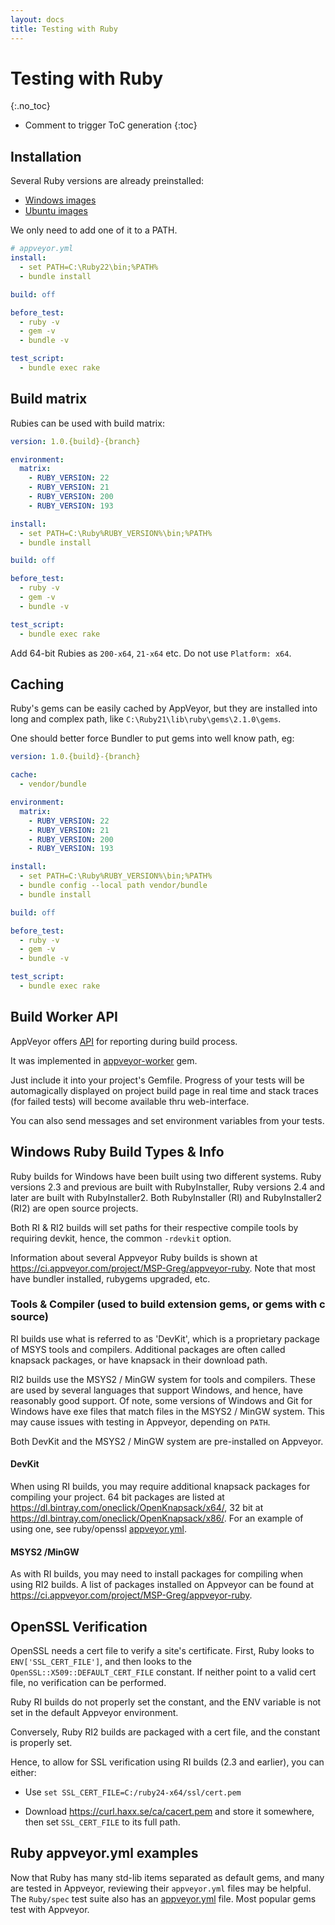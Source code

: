 ```yaml
---
layout: docs
title: Testing with Ruby
---
```


<!-- markdownlint-disable MD022 MD032 -->
# Testing with Ruby
{:.no_toc}

* Comment to trigger ToC generation
{:toc}
<!-- markdownlint-enable MD022 MD032 -->

## Installation

Several Ruby versions are already preinstalled:

* [Windows images](/docs/windows-images-software/#ruby)
* [Ubuntu images](/docs/linux-images-software/#ruby)

We only need to add one of it to a PATH.

```yaml
# appveyor.yml
install:
  - set PATH=C:\Ruby22\bin;%PATH%
  - bundle install

build: off

before_test:
  - ruby -v
  - gem -v
  - bundle -v

test_script:
  - bundle exec rake
```

## Build matrix

Rubies can be used with build matrix:

```yaml
version: 1.0.{build}-{branch}

environment:
  matrix:
    - RUBY_VERSION: 22
    - RUBY_VERSION: 21
    - RUBY_VERSION: 200
    - RUBY_VERSION: 193

install:
  - set PATH=C:\Ruby%RUBY_VERSION%\bin;%PATH%
  - bundle install

build: off

before_test:
  - ruby -v
  - gem -v
  - bundle -v

test_script:
  - bundle exec rake
```

Add 64-bit Rubies as `200-x64`, `21-x64` etc. Do not use `Platform: x64`.

## Caching

Ruby's gems can be easily cached by AppVeyor,
but they are installed into long and complex path,
like `C:\Ruby21\lib\ruby\gems\2.1.0\gems`.

One should better force Bundler to put gems into well know path, eg:

```yaml
version: 1.0.{build}-{branch}

cache:
  - vendor/bundle

environment:
  matrix:
    - RUBY_VERSION: 22
    - RUBY_VERSION: 21
    - RUBY_VERSION: 200
    - RUBY_VERSION: 193

install:
  - set PATH=C:\Ruby%RUBY_VERSION%\bin;%PATH%
  - bundle config --local path vendor/bundle
  - bundle install

build: off

before_test:
  - ruby -v
  - gem -v
  - bundle -v

test_script:
  - bundle exec rake
```

## Build Worker API

AppVeyor offers [API](/docs/build-worker-api) for reporting during build process.

It was implemented in
[appveyor-worker](https://rubygems.org/gems/appveyor-worker) gem.

Just include it into your project's Gemfile.
Progress of your tests will be automagically displayed on project build page
in real time and stack traces (for failed tests)
will become available thru web-interface.

You can also send messages and set environment variables from your tests.

## Windows Ruby Build Types & Info

Ruby builds for Windows have been built using two different systems.  Ruby versions 2.3 and previous are built with RubyInstaller, Ruby versions 2.4 and later are built with RubyInstaller2.  Both RubyInstaller (RI) and RubyInstaller2 (RI2) are open source projects.

Both RI & RI2 builds will set paths for their respective compile tools by requiring devkit, hence, the common `-rdevkit` option.

Information about several Appveyor Ruby builds is shown at <https://ci.appveyor.com/project/MSP-Greg/appveyor-ruby>.  Note that most have bundler installed, rubygems upgraded, etc.

### Tools & Compiler (used to build extension gems, or gems with c source)

RI builds use what is referred to as 'DevKit', which is a proprietary package of MSYS tools and compilers.  Additional packages are often called knapsack packages, or have knapsack in their download path.

RI2 builds use the MSYS2 / MinGW system for tools and compilers.  These are used by several languages that support Windows, and hence, have reasonably good support.  Of note, some versions of Windows and Git for Windows have exe files that match files in the MSYS2 / MinGW system.  This may cause issues with testing in Appveyor, depending on `PATH`.

Both DevKit and the MSYS2 / MinGW system are pre-installed on Appveyor.

#### DevKit

When using RI builds, you may require additional knapsack packages for compiling your project.  64 bit packages are listed at <https://dl.bintray.com/oneclick/OpenKnapsack/x64/>, 32 bit at <https://dl.bintray.com/oneclick/OpenKnapsack/x86/>.  For an example of using one, see ruby/openssl [appveyor.yml](https://github.com/ruby/openssl/blob/master/appveyor.yml).

#### MSYS2 /MinGW

As with RI builds, you may need to install packages for compiling when using RI2 builds.  A list of packages installed on Appveyor can be found at <https://ci.appveyor.com/project/MSP-Greg/appveyor-ruby>.

## OpenSSL Verification

OpenSSL needs a cert file to verify a site's certificate.  First, Ruby looks to `ENV['SSL_CERT_FILE']`, and then looks to the `OpenSSL::X509::DEFAULT_CERT_FILE` constant.  If neither point to a valid cert file, no verification can be performed.

Ruby RI builds do not properly set the constant, and the ENV variable is not set in the default Appveyor environment.

Conversely, Ruby RI2 builds are packaged with a cert file, and the constant is properly set.

Hence, to allow for SSL verification using RI builds (2.3 and earlier), you can either:

* Use `set SSL_CERT_FILE=C:/ruby24-x64/ssl/cert.pem`

* Download <https://curl.haxx.se/ca/cacert.pem> and store it somewhere, then set `SSL_CERT_FILE` to its full path.

## Ruby appveyor.yml examples

Now that Ruby has many std-lib items separated as default gems, and many are tested in Appveyor, reviewing their `appveyor.yml` files may be helpful.  The `Ruby/spec` test suite also has an [appveyor.yml](https://github.com/ruby/spec/blob/master/appveyor.yml) file.  Most popular gems test with Appveyor.
